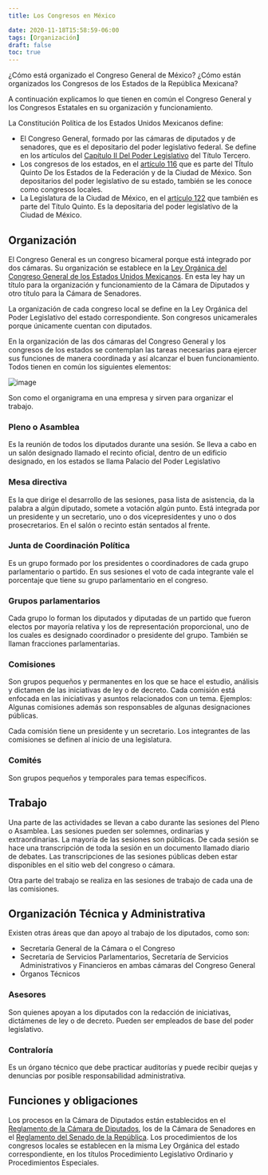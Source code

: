 ```yaml
---
title: Los Congresos en México

date: 2020-11-18T15:58:59-06:00
tags: [Organización]
draft: false
toc: true
---
```


¿Cómo está organizado el Congreso General de México? ¿Cómo están organizados los Congresos de los Estados de la República Mexicana?

A continuación explicamos lo que tienen en común el Congreso General y los Congresos Estatales en su organización y funcionamiento.
<!--more-->


La Constitución Política de los Estados Unidos Mexicanos define:
* El Congreso General, formado por las cámaras de diputados y de senadores, que es el depositario del poder legislativo federal. Se define en los artículos del [Capítulo II ](https://leyco.org/mex/fed/1.html#t3.c2)[Del Poder Legislativo](https://leyco.org/mex/fed/1.html#t3.c2) del Título Tercero.
* Los congresos de los estados, en el [artículo 116](https://leyco.org/mex/fed/1.html#a116) que es parte del TÍtulo Quinto De los Estados de la Federación y de la Ciudad de México. Son depositarios del poder legislativo de su estado, también se les conoce como congresos locales.
* La Legislatura de la Ciudad de México, en el [artículo 122](https://leyco.org/mex/fed/1.html#a122) que también es parte del Título Quinto. Es la depositaria del poder legislativo de la Ciudad de México.
## Organización
El Congreso General es un congreso bicameral porque está integrado por dos cámaras. Su organización se establece en la [Ley Orgánica del Congreso General de los Estados Unidos Mexicanos](https://leyco.org/mex/fed/168.html). En esta ley hay un título para la organización y funcionamiento de la Cámara de Diputados y otro título para la Cámara de Senadores.

La organización de cada congreso local se define en la Ley Orgánica del Poder Legislativo del estado correspondiente.  Son congresos unicamerales porque únicamente cuentan con diputados.

En la organización de las dos cámaras del Congreso General y los congresos de los estados se contemplan las tareas necesarias para ejercer sus funciones de manera coordinada y así alcanzar el buen funcionamiento.  Todos tienen en común los siguientes elementos:

![image](/kix.le4q7irqrmwe)

Son como el organigrama en una empresa y sirven para organizar el trabajo.
### Pleno o Asamblea
Es la reunión de todos los diputados durante una sesión.  Se lleva a cabo en un salón designado llamado el recinto oficial, dentro de un edificio designado, en los estados se llama Palacio del Poder Legislativo
### Mesa directiva
Es la que dirige el desarrollo de las sesiones, pasa lista de asistencia, da la palabra a algún diputado, somete a votación algún punto.  Está integrada por un presidente y un secretario, uno o dos vicepresidentes y uno o dos prosecretarios.  En el salón o recinto están sentados al frente.
### Junta de Coordinación Política
Es un grupo formado por los presidentes o coordinadores de cada grupo parlamentario o partido. En sus sesiones el voto de cada integrante vale el porcentaje que tiene su grupo parlamentario en el congreso.
### Grupos parlamentarios
Cada grupo lo forman los diputados y diputadas de un partido que fueron electos por mayoría relativa y los de representación proporcional, uno de los cuales es designado coordinador o presidente del grupo. También se llaman fracciones parlamentarias.
### Comisiones
Son grupos pequeños y permanentes en los que se hace el estudio, análisis y dictamen de las iniciativas de ley o de decreto.  Cada comisión está enfocada en las iniciativas y asuntos relacionados con un tema. Ejemplos: Algunas comisiones además son responsables de algunas designaciones públicas.

Cada comisión tiene un presidente y un secretario.  Los integrantes de las comisiones se definen al inicio de una legislatura.
### Comités
Son grupos pequeños y temporales para temas específicos.
## Trabajo
Una parte de las actividades se llevan a cabo durante las sesiones del Pleno o Asamblea.  Las sesiones pueden ser solemnes, ordinarias y extraordinarias.  La mayoría de las sesiones son públicas. De cada sesión se hace una transcripción de toda la sesión en un documento llamado diario de debates. Las transcripciones de las sesiones públicas deben estar disponibles en el sitio web del congreso o cámara.

Otra parte del trabajo se realiza en las sesiones de trabajo de cada una de las comisiones.
## Organización Técnica y Administrativa
Existen otras áreas que dan apoyo al trabajo de los diputados, como son:
* Secretaría General de la Cámara o el Congreso
* Secretaría de Servicios Parlamentarios, Secretaría de Servicios Administrativos y Financieros en ambas cámaras del Congreso General
* Órganos Técnicos
### Asesores
Son quienes apoyan a los diputados con la redacción de iniciativas, dictámenes de ley o de decreto. Pueden ser empleados de base del poder legislativo.
### Contraloría
Es un órgano técnico que debe practicar auditorías y puede recibir quejas y denuncias por posible responsabilidad administrativa.
## Funciones y obligaciones
Los procesos en la Cámara de Diputados están establecidos en el [Reglamento de la Cámara de Diputados](https://leyco.org/mex/fed/rcd-2010.html), los de la Cámara de Senadores en el [Reglamento del Senado de la República](https://leyco.org/mex/fed/rsr-2010.html). Los procedimientos de los congresos locales se establecen en la misma Ley Orgánica del estado correspondiente, en los títulos Procedimiento Legislativo Ordinario y Procedimientos Especiales.
